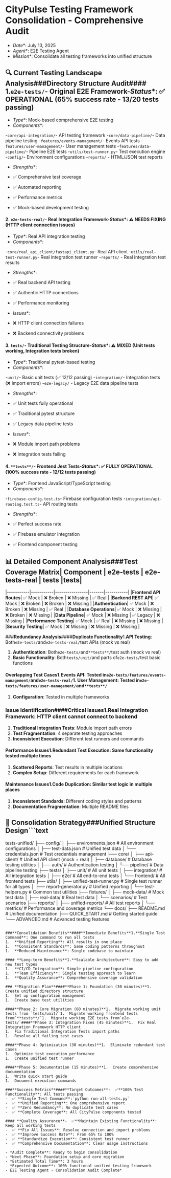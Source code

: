 # CityPulse Testing Framework Consolidation - Comprehensive Audit

- *Date**: July 13, 2025
- *Agent**: E2E Testing Agent
- *Mission**: Consolidate all testing frameworks into unified structure

## 🔍 **Current Testing Landscape Analysis**###**Directory Structure Audit**#### 1.**`e2e-tests/`- Original E2E Framework**-*Status**: ✅ OPERATIONAL (65% success rate - 13/20 tests passing)
- *Type**: Mock-based comprehensive E2E testing
- *Components**:

-`core/api-integration/`- API testing framework
-`core/data-pipeline/`- Data pipeline testing
-`features/events-management/`- Events API tests
-`features/user-management/`- User management tests
-`features/data-pipeline/`- Pipeline E2E tests
-`utils/test-runner.py`- Test execution engine
-`config/`- Environment configurations
-`reports/` - HTML/JSON test reports

- *Strengths**:

-  ✅ Comprehensive test coverage
-  ✅ Automated reporting
-  ✅ Performance metrics
-  ✅ Mock-based development testing

#### 2. **`e2e-tests-real/`- Real Integration Framework**-*Status**: ⚠️ NEEDS FIXING (HTTP client connection issues)
- *Type**: Real API integration testing
- *Components**:

-`core/real_api_client/fastapi_client.py`- Real API client
-`utils/real-test-runner.py`- Real integration test runner
-`reports/` - Real integration test results

- *Strengths**:

-  ✅ Real backend API testing
-  ✅ Authentic HTTP connections
-  ✅ Performance monitoring

- *Issues**:

-  ❌ HTTP client connection failures
-  ❌ Backend connectivity problems

#### 3. **`tests/`- Traditional Testing Structure**-*Status**: ⚠️ MIXED (Unit tests working, Integration tests broken)
- *Type**: Traditional pytest-based testing
- *Components**:

-`unit/`- Basic unit tests (✅ 12/12 passing)
-`integration/`- Integration tests (❌ Import errors)
-`e2e-legacy/` - Legacy E2E data pipeline tests

- *Strengths**:

-  ✅ Unit tests fully operational
-  ✅ Traditional pytest structure
-  ✅ Legacy data pipeline tests

- *Issues**:

-  ❌ Module import path problems
-  ❌ Integration tests failing

#### 4. **`**tests**/`- Frontend Jest Tests**-*Status**: ✅ FULLY OPERATIONAL (100% success rate - 12/12 tests passing)
- *Type**: Frontend JavaScript/TypeScript testing
- *Components**:

-`firebase-config.test.ts`- Firebase configuration tests
-`integration/api-routing.test.ts`- API routing tests

- *Strengths**:

-  ✅ Perfect success rate
-  ✅ Firebase emulator integration
-  ✅ Frontend component testing

## 📊 **Detailed Component Analysis**###**Test Coverage Matrix**| Component | e2e-tests | e2e-tests-real | tests |**tests**|
|-----------|-----------|----------------|-------|-----------|
|**Frontend API Routes**| ✅ Mock | ❌ Broken | ❌ Missing | ✅ Real |
|**Backend REST API**| ✅ Mock | ❌ Broken | ❌ Broken | ❌ Missing |
|**Authentication**| ✅ Mock | ❌ Broken | ❌ Missing | ✅ Real |
|**Database Operations**| ✅ Mock | ❌ Missing | ❌ Broken | ❌ Missing |
|**Data Pipeline**| ✅ Mock | ❌ Missing | ✅ Legacy | ❌ Missing |
|**Performance Testing**| ✅ Mock | ✅ Real | ❌ Missing | ❌ Missing |
|**Security Testing**| ✅ Mock | ❌ Missing | ❌ Missing | ❌ Missing |

###**Redundancy Analysis**####**Duplicate Functionality**1.**API Testing**: Both`e2e-tests/`and`e2e-tests-real/`test APIs (mock vs real)
1.  **Authentication**: Both`e2e-tests/`and`**tests**/`test auth (mock vs real)
1.  **Basic Functionality**: Both`tests/unit/`and parts of`e2e-tests/`test basic functions

#### **Overlapping Test Cases**1.**Events API**: Tested in`e2e-tests/features/events-management/`and`e2e-tests-real/`1.  **User Management**: Tested in`e2e-tests/features/user-management/`and`**tests**/`
1.  **Configuration**: Tested in multiple frameworks

### **Issue Identification**####**Critical Issues**1.**Real Integration Framework**: HTTP client cannot connect to backend
1.  **Traditional Integration Tests**: Module import path errors
1.  **Test Fragmentation**: 4 separate testing approaches
1.  **Inconsistent Execution**: Different test runners and commands

#### **Performance Issues**1.**Redundant Test Execution**: Same functionality tested multiple times
1.  **Scattered Reports**: Test results in multiple locations
1.  **Complex Setup**: Different requirements for each framework

#### **Maintenance Issues**1.**Code Duplication**: Similar test logic in multiple places
1.  **Inconsistent Standards**: Different coding styles and patterns
1.  **Documentation Fragmentation**: Multiple README files

## 🎯 **Consolidation Strategy**###**Unified Structure Design**```text
tests-unified/
├── config/
│   ├── environments.json          # All environment configurations
│   ├── test-data.json             # Unified test data
│   └── credentials.json           # Test credentials management
├── core/
│   ├── api-client/                # Unified API client (mock + real)
│   ├── database/                  # Database testing utilities
│   ├── auth/                      # Authentication testing
│   └── pipeline/                  # Data pipeline testing
├── tests/
│   ├── unit/                      # All unit tests
│   ├── integration/               # All integration tests
│   ├── e2e/                       # All end-to-end tests
│   └── frontend/                  # All frontend tests
├── utils/
│   ├── unified-test-runner.py     # Single test runner for all types
│   ├── report-generator.py        # Unified reporting
│   └── test-helpers.py            # Common test utilities
├── fixtures/
│   ├── mock-data/                 # Mock test data
│   ├── real-data/                 # Real test data
│   └── scenarios/                 # Test scenarios
├── reports/
│   ├── unified-reports/           # All test reports
│   └── metrics/                   # Performance and coverage metrics
└── docs/
    ├── README.md                  # Unified documentation
    ├── QUICK_START.md             # Getting started guide
    └── ADVANCED.md                # Advanced testing features
```text

###**Consolidation Benefits**####**Immediate Benefits**1.**Single Test Command**: One command to run all tests
1.  **Unified Reporting**: All results in one place
1.  **Consistent Standards**: Same coding patterns throughout
1.  **Reduced Maintenance**: Single codebase to maintain

#### **Long-term Benefits**1.**Scalable Architecture**: Easy to add new test types
1.  **CI/CD Integration**: Simple pipeline configuration
1.  **Team Efficiency**: Single testing approach to learn
1.  **Quality Assurance**: Comprehensive coverage validation

### **Migration Plan**####**Phase 1: Foundation (30 minutes)**1.  Create unified directory structure
1.  Set up configuration management
1.  Create base test utilities

####**Phase 2: Core Migration (60 minutes)**1.  Migrate working unit tests from `tests/unit/`1.  Migrate working frontend tests from`**tests**/`1.  Migrate working E2E tests from`e2e-tests/`####**Phase 3: Integration Fixes (45 minutes)**1.  Fix Real Integration Framework HTTP client
1.  Fix Traditional Integration Tests import paths
1.  Resolve all failing test cases

####**Phase 4: Optimization (30 minutes)**1.  Eliminate redundant test cases
1.  Optimize test execution performance
1.  Create unified test runner

####**Phase 5: Documentation (15 minutes)**1.  Create comprehensive documentation
1.  Write quick start guide
1.  Document execution commands

###**Success Metrics**####**Target Outcomes**-  ✅**100% Test Functionality**: All tests passing
-  ✅ **Single Test Command**:`python run-all-tests.py`
-  ✅ **Unified Reporting**: One comprehensive report
-  ✅ **Zero Redundancy**: No duplicate test cases
-  ✅ **Complete Coverage**: All CityPulse components tested

#### **Quality Assurance**-  ✅**Maintain Existing Functionality**: Keep all working tests
-  ✅ **Fix All Issues**: Resolve connection and import problems
-  ✅ **Improve Success Rate**: From 65% to 100%
-  ✅ **Standardize Execution**: Consistent test runner
-  ✅ **Comprehensive Documentation**: Clear usage instructions

- *Audit Complete**: Ready to begin consolidation
- *Next Phase**: Foundation setup and core migration
- *Estimated Total Time**: 3 hours
- *Expected Outcome**: 100% functional unified testing framework
- E2E Testing Agent - Consolidation Audit Complete*
